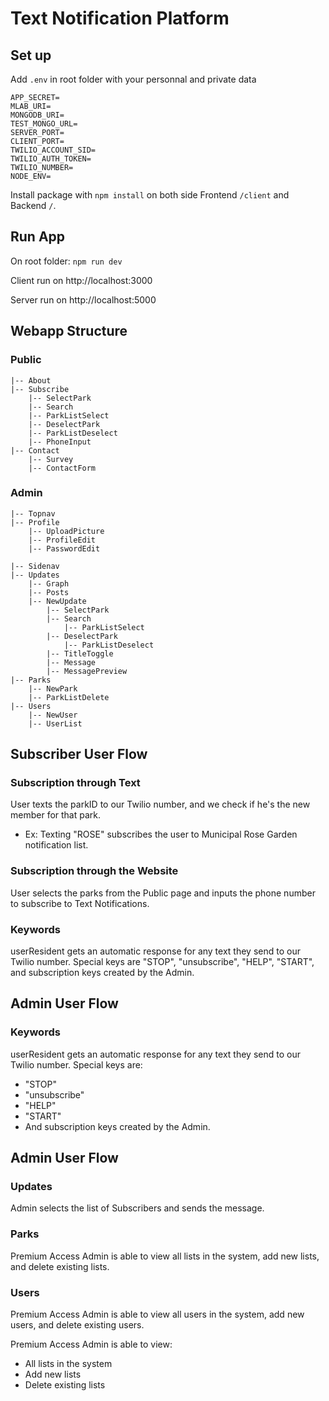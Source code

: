 # Text Notification Platform

## Set up

Add `.env` in root folder with your personnal and private data

```shell
APP_SECRET=
MLAB_URI=
MONGODB_URI=
TEST_MONGO_URL=
SERVER_PORT=
CLIENT_PORT=
TWILIO_ACCOUNT_SID=
TWILIO_AUTH_TOKEN=
TWILIO_NUMBER=
NODE_ENV=
```

Install package with `npm install` on both side Frontend `/client` and Backend `/`.

## Run App

On root folder: `npm run dev`

Client run on http://localhost:3000

Server run on http://localhost:5000

## Webapp Structure

### Public

```shell
|-- About
|-- Subscribe
    |-- SelectPark
    |-- Search
    |-- ParkListSelect
    |-- DeselectPark
    |-- ParkListDeselect
    |-- PhoneInput
|-- Contact
    |-- Survey
    |-- ContactForm
```

### Admin

```shell
|-- Topnav
|-- Profile
    |-- UploadPicture
    |-- ProfileEdit
    |-- PasswordEdit

|-- Sidenav
|-- Updates
    |-- Graph
    |-- Posts
    |-- NewUpdate
        |-- SelectPark
        |-- Search
            |-- ParkListSelect
        |-- DeselectPark
            |-- ParkListDeselect
        |-- TitleToggle
        |-- Message
        |-- MessagePreview
|-- Parks
    |-- NewPark
    |-- ParkListDelete
|-- Users
    |-- NewUser
    |-- UserList
```

## Subscriber User Flow

### Subscription through Text

User texts the parkID to our Twilio number, and we check if he's the new member for that park.

- Ex: Texting "ROSE" subscribes the user to Municipal Rose Garden notification list.

### Subscription through the Website

User selects the parks from the Public page and inputs the phone number to subscribe to Text Notifications.

### Keywords

userResident gets an automatic response for any text they send to our Twilio number. Special keys are "STOP", "unsubscribe", "HELP", "START", and subscription keys created by the Admin.

## Admin User Flow

### Keywords

userResident gets an automatic response for any text they send to our Twilio number.
Special keys are:

- "STOP"
- "unsubscribe"
- "HELP"
- "START"
- And subscription keys created by the Admin.

## Admin User Flow

### Updates

Admin selects the list of Subscribers and sends the message.

### Parks

Premium Access Admin is able to view all lists in the system, add new lists, and delete existing lists.

### Users

Premium Access Admin is able to view all users in the system, add new users, and delete existing users.

Premium Access Admin is able to view:

- All lists in the system
- Add new lists
- Delete existing lists
